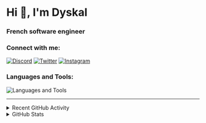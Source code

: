 # Hi 👋, I'm Dyskal

### French software engineer

### Connect with me:

[![Discord](https://skillicons.dev/icons?i=discord "@dyskal")](https://discordapp.com/users/200586202997325824)
[![Twitter](https://skillicons.dev/icons?i=twitter "@dyskal")](https://twitter.com/dyskal)
[![Instagram](https://skillicons.dev/icons?i=instagram "@dyskal")](https://instagram.com/dyskal)

### Languages and Tools:
![Languages and Tools](https://skillicons.dev/icons?i=java,kotlin,spring,js,ts,vue,idea,linux,git&perline=3)

---

<details>
<summary>Recent GitHub Activity</summary>

<!--START_SECTION:activity-->

1. ❗ Opened issue [#22086](https://github.com/vuetifyjs/vuetify/issues/22086) in [vuetifyjs/vuetify](https://github.com/vuetifyjs/vuetify)
2. 🚀 Published release [v1.2](https://github.com/Dyskal/ShareFix/releases/tag/v1.2) in [Dyskal/ShareFix](https://github.com/Dyskal/ShareFix)
3. 🗣 Commented on [#1342](https://github.com/OpenFeign/querydsl/issues/1342#issuecomment-3264109629) in [OpenFeign/querydsl](https://github.com/OpenFeign/querydsl)
4. 🗣 Commented on [#1342](https://github.com/OpenFeign/querydsl/issues/1342#issuecomment-3258594393) in [OpenFeign/querydsl](https://github.com/OpenFeign/querydsl)
5. 🗣 Commented on [#1342](https://github.com/OpenFeign/querydsl/issues/1342#issuecomment-3258423588) in [OpenFeign/querydsl](https://github.com/OpenFeign/querydsl)

<!--END_SECTION:activity-->

</details>

<details>
<summary>GitHub Stats</summary>

![GitHub Stats](https://github-readme-stats.vercel.app/api/top-langs?username=dyskal&show_icons=true&locale=en&layout=compact&card_width=445&langs_count=10&hide_borders=true)
![GitHub Stats](https://github-readme-stats.vercel.app/api?username=dyskal&show_icons=true&locale=en&include_all_commits=true&hide_borders=true)
</details>


